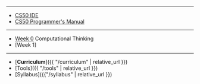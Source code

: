 ***

* [CS50 IDE](https://ide.cs50.io/)
* [CS50 Programmer's Manual](https://man.cs50.io/)

***

* [Week 0](https://cs50.statuspage.io/) Computational Thinking
* [Week 1]

***

* [**Curriculum**]({{ "/curriculum" | relative_url }})
* [Tools]({{ "/tools" | relative_url }})
* [Syllabus]({{"/syllabus" | relative_url }})
